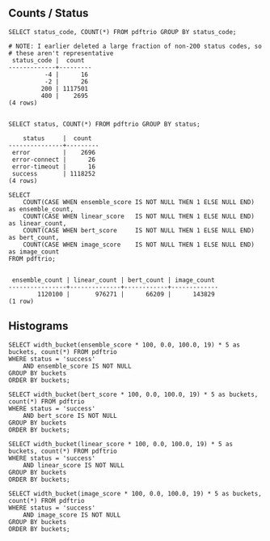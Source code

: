 
## Counts / Status

    SELECT status_code, COUNT(*) FROM pdftrio GROUP BY status_code;

    # NOTE: I earlier deleted a large fraction of non-200 status codes, so
    # these aren't representative
     status_code |  count  
    -------------+---------
              -4 |      16
              -2 |      26
             200 | 1117501
             400 |    2695
    (4 rows)


    SELECT status, COUNT(*) FROM pdftrio GROUP BY status;

        status     |  count  
    ---------------+---------
     error         |    2696
     error-connect |      26
     error-timeout |      16
     success       | 1118252
    (4 rows)

    SELECT
        COUNT(CASE WHEN ensemble_score IS NOT NULL THEN 1 ELSE NULL END) as ensemble_count,
        COUNT(CASE WHEN linear_score   IS NOT NULL THEN 1 ELSE NULL END) as linear_count,
        COUNT(CASE WHEN bert_score     IS NOT NULL THEN 1 ELSE NULL END) as bert_count,
        COUNT(CASE WHEN image_score    IS NOT NULL THEN 1 ELSE NULL END) as image_count
    FROM pdftrio;


     ensemble_count | linear_count | bert_count | image_count 
    ----------------+--------------+------------+-------------
            1120100 |       976271 |      66209 |      143829
    (1 row)

## Histograms

    SELECT width_bucket(ensemble_score * 100, 0.0, 100.0, 19) * 5 as buckets, count(*) FROM pdftrio
    WHERE status = 'success'
        AND ensemble_score IS NOT NULL
    GROUP BY buckets
    ORDER BY buckets;

    SELECT width_bucket(bert_score * 100, 0.0, 100.0, 19) * 5 as buckets, count(*) FROM pdftrio
    WHERE status = 'success'
        AND bert_score IS NOT NULL
    GROUP BY buckets
    ORDER BY buckets;

    SELECT width_bucket(linear_score * 100, 0.0, 100.0, 19) * 5 as buckets, count(*) FROM pdftrio
    WHERE status = 'success'
        AND linear_score IS NOT NULL
    GROUP BY buckets
    ORDER BY buckets;

    SELECT width_bucket(image_score * 100, 0.0, 100.0, 19) * 5 as buckets, count(*) FROM pdftrio
    WHERE status = 'success'
        AND image_score IS NOT NULL
    GROUP BY buckets
    ORDER BY buckets;

